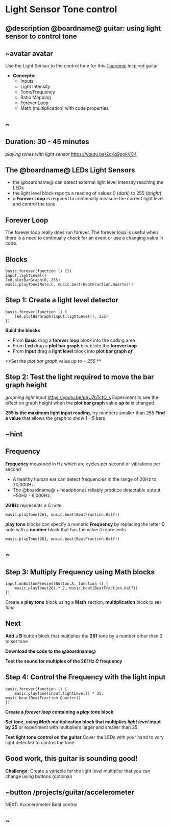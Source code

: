 # Light Sensor Tone control

## @description @boardname@ guitar: using light sensor to control tone

## ~avatar avatar

Use the Light Sensor to the control tone for this [Theremin](https://en.wikipedia.org/wiki/Theremin) inspired guitar

* **Concepts:**
     * Inputs
     * Light Intensity
     * Tone/Frequency
     * Ratio Mapping
     * Forever Loop
     * Math (multiplication) with code properties
## ~

## Duration: 30 - 45 minutes

*playing tones with light sensor*
https://youtu.be/2cKg9pokVC4

## The @boardname@ LEDs Light Sensors

- the @boardname@ can detect external light level intensity reaching the LEDs
- the light level block reports a reading of values 0 (*dark*) to 255 (*bright*)
- a **Forever Loop** is required to continually measure the current light level and control the tone

## Forever Loop

The forever loop really does run forever.  The forever loop is useful when there is a need to continually check for an event or use a changing value in code.

## Blocks

```cards
basic.forever(function () {})
input.lightLevel()
led.plotBarGraph(0, 255)
music.playTone(Note.C, music.beat(BeatFraction.Quarter))
```

## Step 1: Create a light level detector
```blocks
basic.forever(function () {
    led.plotBarGraph(input.lightLevel(), 255)
})
```
**Build the  blocks**
  * From **Basic** drag a **forever loop** block into the coding area
  * From **Led** drag a **plot bar graph** block into the **forever loop**
  * From **Input** drag a **light level** block into **plot bar graph *of***

**Set the *plot bar graph* value *up to* = *255* **

## Step 2: Test the light required to move the bar graph height

*graphing light input*
https://youtu.be/pqU7bTcfQ_s
Experiment to see the effect on graph height when the **plot bar graph** value ***up to*** is changed

**255 is the maximum light input reading**, try numbers smaller than 255
**Find a value** that allows the graph to show 1 - 5 bars

## ~hint
## Frequency
**Frequency** measured in Hz which are cycles per second or vibrations per second
  * A healthy human ear can detect frequencies in the range of 20Hz to 20,000Hz.
  * The @boardname@ + headphones reliably produce detectable output ~50Hz - 6,000Hz.

**261Hz** represents a C note
```blocks
music.playTone(261, music.beat(BeatFraction.Half))
```
**play tone** blocks can specify a numeric  **Frequency**
by replacing the letter **C** note with a **number** block that has the value it represents
```blocks
music.playTone(261, music.beat(BeatFraction.Half))
```
## ~

## Step 3: Multiply Frequency using Math blocks
```blocks
input.onButtonPressed(Button.A, function () {
    music.playTone(261 * 2, music.beat(BeatFraction.Half))
})
```
Create a **play tone** block using a **Math** section, **multiplication** block to set *tone*

## Next
**Add** a **B** button block that multiplies the **261** tone by a number other than 2 to set tone

**Download the code to the @boardname@**

**Test the sound for multiples of the 261Hz *C* frequency**

## Step 4: Control the Frequency with the light input
```blocks
basic.forever(function () {
    music.playTone(input.lightLevel() * 25, music.beat(BeatFraction.Quarter))
})
```
**Create a *forever loop* containing a *play tone* block**

**Set *tone*, using *Math* multiplication block that multiplies *light level* input by 25**
or experiment with multipliers larger and smaller than 25

**Test light tone control on the guitar**
Cover the LEDs with your hand to vary light detected to control the tone

## Good work, this guitar is sounding good!
**Challenge:** Create a variable for the light level multiplier that you can change using buttons (optional)

## ~button /projects/guitar/accelerometer
NEXT: Accelerometer Beat control
## ~
